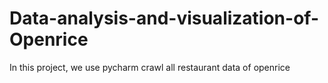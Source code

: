 # Data-analysis-and-visualization-of-Openrice
In this project, we use pycharm crawl all restaurant data of openrice
